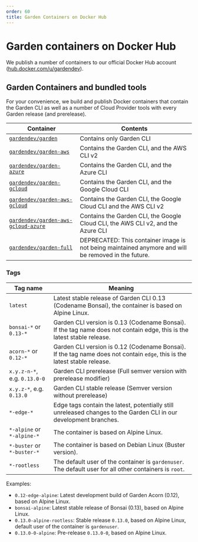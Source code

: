 ```yaml
---
order: 60
title: Garden Containers on Docker Hub
---
```


# Garden containers on Docker Hub

We publish a number of containers to our official Docker Hub account ([hub.docker.com/u/gardendev](https://hub.docker.com/u/gardendev)).

## Garden Containers and bundled tools

For your convenience, we build and publish Docker containers that contain the Garden CLI as well as a number of Cloud Provider tools with every Garden release (and prerelease).

| Container                         | Contents                                                         |
|-----------------------------------|------------------------------------------------------------------|
| [`gardendev/garden`](https://hub.docker.com/r/gardendev/garden) | Contains only Garden CLI                                         |
| [`gardendev/garden-aws`](https://hub.docker.com/r/gardendev/garden-aws) | Contains the Garden CLI, and the AWS CLI v2                      |
| [`gardendev/garden-azure`](https://hub.docker.com/r/gardendev/garden-azure) | Contains the Garden CLI, and the Azure CLI                       |
| [`gardendev/garden-gcloud`](https://hub.docker.com/r/gardendev/garden-gcloud) | Contains the Garden CLI, and the Google Cloud CLI                |
| [`gardendev/garden-aws-gcloud`](https://hub.docker.com/r/gardendev/garden-aws-gcloud) | Contains the Garden CLI, the Google Cloud CLI and the AWS CLI v2 |
| [`gardendev/garden-aws-gcloud-azure`](https://hub.docker.com/r/gardendev/garden-aws-gcloud-azure) | Contains the Garden CLI, the Google Cloud CLI, the AWS CLI v2, and the Azure CLI |
| [`gardendev/garden-full`](https://hub.docker.com/r/gardendev/garden-full) | DEPRECATED: This container image is not being maintained anymore and will be removed in the future. |

### Tags

| Tag name                          | Meaning                                                          |
|-----------------------------------|------------------------------------------------------------------|
| `latest`                          | Latest stable release of Garden CLI 0.13 (Codename Bonsai), the container is based on Alpine Linux.
| `bonsai-*` or `0.13-*`             | Garden CLI version is 0.13 (Codename Bonsai). If the tag name does not contain edge, this is the latest stable release. |
| `acorn-*` or `0.12-*`              | Garden CLI version is 0.12 (Codename Bonsai). If the tag name does not contain `edge`, this is the latest stable release. |
| `x.y.z-n-*`, e.g. `0.13.0-0`      | Garden CLI prerelease (Full semver version with prerelease modifier) |
| `x.y.z-*`, e.g. `0.13.0`          | Garden CLI stable release (Semver version without prerelease)    |
| `*-edge-*`                        | Edge tags contain the latest, potentially still unreleased changes to the Garden CLI in our development branches. |
| `*-alpine` or `*-alpine-*`        | The container is based on Alpine Linux. |
| `*-buster` or `*-buster-*`        | The container is based on Debian Linux (Buster version). |
| `*-rootless`                      | The default user of the container is `gardenuser`. The default user for all other containers is `root`. |

Examples:
- `0.12-edge-alpine`: Latest development build of Garden Acorn (0.12), based on Alpine Linux.
- `bonsai-alpine`: Latest stable release of Bonsai (0.13), based on Alpine Linux.
- `0.13.0-alpine-rootless`: Stable release `0.13.0`, based on Alpine Linux, default user of the container is `gardenuser`.
- `0.13.0-0-alpine`: Pre-release `0.13.0-0`, based on Alpine Linux.
